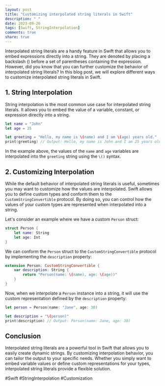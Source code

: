 ```yaml
---
layout: post
title: "Customizing interpolated string literals in Swift"
description: " "
date: 2023-09-26
tags: [Swift, StringInterpolation]
comments: true
share: true
---
```


Interpolated string literals are a handy feature in Swift that allows you to embed expressions directly into a string. They are denoted by placing a backslash (\) before a set of parentheses containing the expression. However, did you know that you can further customize the behavior of interpolated string literals? In this blog post, we will explore different ways to customize interpolated string literals in Swift.

## 1. String Interpolation

String interpolation is the most common use case for interpolated string literals. It allows you to embed the value of a variable, constant, or expression directly into a string.

```swift
let name = "John"
let age = 25

let greeting = "Hello, my name is \(name) and I am \(age) years old."
print(greeting) // Output: Hello, my name is John and I am 25 years old.
```

In the example above, the values of the `name` and `age` variables are interpolated into the `greeting` string using the `\()` syntax.

## 2. Customizing Interpolation

While the default behavior of interpolated string literals is useful, sometimes you may want to customize how the values are interpolated. Swift allows you to define custom types and conform them to the `CustomStringConvertible` protocol. By doing so, you can control how the values of your custom types are represented when interpolated into a string.

Let's consider an example where we have a custom `Person` struct:

```swift
struct Person {
    let name: String
    let age: Int
}
```

We can conform the `Person` struct to the `CustomStringConvertible` protocol by implementing the `description` property:

```swift
extension Person: CustomStringConvertible {
    var description: String {
        return "Person(name: \(name), age: \(age))"
    }
}
```

Now, when we interpolate a `Person` instance into a string, it will use the custom representation defined by the `description` property:

```swift
let person = Person(name: "Jane", age: 30)

let description = "\(person)"
print(description) // Output: Person(name: Jane, age: 30)
```

## Conclusion

Interpolated string literals are a powerful tool in Swift that allows you to easily create dynamic strings. By customizing interpolation behavior, you can tailor the output to your specific needs. Whether you simply want to embed variable values or define custom representations for your types, interpolated string literals provide a flexible solution.

#Swift #StringInterpolation #Customization